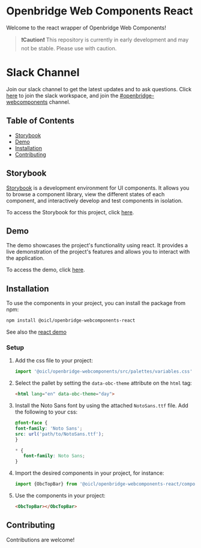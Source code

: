 # Openbridge Web Components React

Welcome to the react wrapper of  Openbridge Web Components! 


> **❗Caution❗** This repository is currently in early development and may not be stable. Please use with caution.

# Slack Channel
Join our slack channel to get the latest updates and to ask questions. Click [here](https://join.slack.com/t/openbridgegroup/shared_invite/zt-2e4clvl6s-uZLkN5L3g8O~c1UZCN1reQ) to join the slack workspace, and join the [#openbridge-webcomponents](https://openbridgegroup.slack.com/archives/C06LXTCR269) channel.

## Table of Contents

- [Storybook](#storybook)
- [Demo](#demo)
- [Installation](#installation)
- [Contributing](#contributing)

## Storybook

[Storybook](https://storybook.js.org/) is a development environment for UI components. It allows you to browse a component library, view the different states of each component, and interactively develop and test components in isolation.

To access the Storybook for this project, click [here](https://openbridge-storybook.web.app).

## Demo

The demo showcases the project's functionality using react. It provides a live demonstration of the project's features and allows you to interact with the application.

To access the demo, click [here](https://openbridge-demo.web.app/).

## Installation
To use the components in your project, you can install the package from npm:

```bash
npm install @oicl/openbridge-webcomponents-react
```

See also the [react demo](https://github.com/Ocean-Industries-Concept-Lab/openbridge-webcomponents/tree/main/packages/react-demo)

### Setup
1. Add the css file to your project:
   ```javascript
   import '@oicl/openbridge-webcomponents/src/palettes/variables.css'
   ```
2. Select the pallet by setting the `data-obc-theme` attribute on the `html` tag:
   ```html
   <html lang="en" data-obc-theme="day">
   ```
3. Install the Noto Sans font by using the attached `NotoSans.ttf` file. Add the following to your css:
   ```css
   @font-face {
   font-family: 'Noto Sans';
   src: url('path/to/NotoSans.ttf');
   }

   * {
      font-family: Noto Sans;
   }
   ```
4. Import the desired components in your project, for instance:
   ```javascript
   import {ObcTopBar} from '@oicl/openbridge-webcomponents-react/components/top-bar/top-bar'
   ```

5. Use the components in your project:
   ```html
   <ObcTopBar></ObcTopBar>
   ```

## Contributing

Contributions are welcome!

